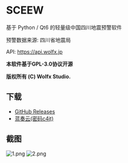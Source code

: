 # SCEEW

基于 Python / Qt6 的轻量级中国四川地震预警软件

预警数据来源: 四川省地震局

API: https://api.wolfx.jp

**本软件基于GPL-3.0协议开源**

**版权所有 (C) Wolfx Studio.**

## 下载

*   [GitHub Releases](https://github.com/TenkyuChimata/SCEEW/releases/latest)
*   [蓝奏云(密码c4jt)](https://akarin.lanzoul.com/b00rbwxgf)

## 截图

![1.png](https://s2.loli.net/2023/08/02/OFu7Zydh36e4UMo.png)
![2.png](https://s2.loli.net/2023/08/02/FBk6G8xSA4clEQI.png)
